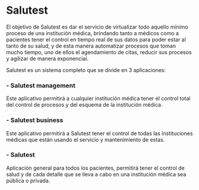 # Salutest

El objetivo de Salutest es dar el servicio de virtualizar todo aquello mínimo proceso de una institución médica, brindando tanto a médicos como a pacientes tener el control en tiempo real de sus datos para poder estar al tanto de su salud, y de esta manera automatizar procesos que toman mucho tiempo, uno de ellos el agendamiento de citas, reducir sus procesos y agilizar de manera exponencial.

Salutest es un sistema completo que se divide en 3 aplicaciones:

  ### - Salutest management
  Este aplicativo permitirá a cualquier institución médica tener el control total del control de procesos y del esquema de la institución médica.
      
  ### - Salutest business
  Este aplicativo permitirá a Salutest tener el control de todas las instituciones médicas que están usando el servicio y mantenimiento de estas.
        
  ### - Salutest
  Aplicación general para todos los pacientes, permitirá tener el control de salud y de cada detalle que se lleva a cabo en una institución médica sea pública o           privada.
